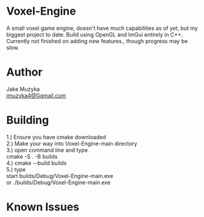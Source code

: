 # Voxel-Engine
 A small voxel game engine, doesn't have much capabilities as of yet, but my biggest project to date. Build using OpenGL and ImGui entirely in C++. Currently not finished on adding new features., though progress may be slow.

 # Author
 Jake Muzyka  
 jmuzyka4@Ggmail.com

# Building
1.) Ensure you have cmake downloaded  
2.) Make your way into Voxel-Engine-main directory  
3.) open command line and type  
    cmake -S . -B builds  
4.) cmake --build builds  
5.) type  
    start builds/Debug/Voxel-Engine-main.exe  
    or 
    ./builds/Debug/Voxel-Engine-main.exe

# Known Issues
